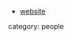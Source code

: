 
* [website](https://wikis.uit.tufts.edu/confluence/display/ltuhome/Loring+Tu%27s+Homepage)

category: people